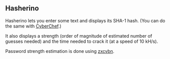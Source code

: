 ## Hasherino

Hasherino lets you enter some text and displays its SHA-1 hash. (You can do the same with [CyberChef](https://gchq.github.io/CyberChef/#recipe=Fork('%5C%5Cn','%5C%5Cn',false)SHA1(80)).)

It also displays a strength (order of magnitude of estimated number of guesses needed) and the time needed to crack it (at a speed of 10 kH/s).

Password strength estimation is done using [zxcvbn](https://github.com/dropbox/zxcvbn).